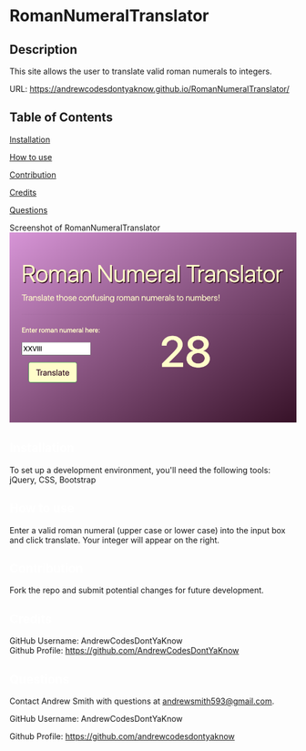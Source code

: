 # RomanNumeralTranslator

## Description
This site allows the user to translate valid roman numerals to integers.

URL: https://andrewcodesdontyaknow.github.io/RomanNumeralTranslator/
 
  ## Table of Contents

  <a href='#Installation'>Installation</a>

  <a href='#How to use'>How to use</a>
  
  <a href='#Contribution'>Contribution</a>

  <a href='#Credits'>Credits</a>

  <a href='#Questions'>Questions</a>
  
  
  Screenshot of RomanNumeralTranslator
  ![Screenshot](./img/translator.png?)


  ## <a id='Installation' style='color:white;'>Installation</a>
  To set up a development environment, you'll need the following tools: jQuery, CSS, Bootstrap

  ## <a id='How to use' style='color:white;'>How to use</a>
Enter a valid roman numeral (upper case or lower case) into the input box and click translate. Your integer will appear on the right.

  ## <a id='Contribution' style='color:white;'>Contribution</a>
  Fork the repo and submit potential changes for future development.
  
  ## <a id='Credits' style='color:white;'>Credits</a>
  GitHub Username: AndrewCodesDontYaKnow <br>Github Profile: <a href='https://github.com/AndrewCodesDontYaKnow'>https://github.com/AndrewCodesDontYaKnow</a>

  ## <a id='Questions' style='color:white;'>Questions</a>
  Contact Andrew Smith with questions at andrewsmith593@gmail.com.

  GitHub Username: AndrewCodesDontYaKnow

  Github Profile: <a href='https://github.com/andrewcodesdontyaknow'>https://github.com/andrewcodesdontyaknow</a>
  

  <!-- Email: andrewsmith593@gmail.com -->




